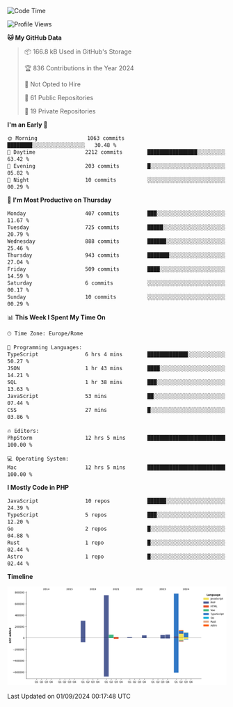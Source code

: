 <!--START_SECTION:waka-->
![Code Time](http://img.shields.io/badge/Code%20Time-5%2C273%20hrs%2015%20mins-blue)

![Profile Views](http://img.shields.io/badge/Profile%20Views-0-blue)

**🐱 My GitHub Data** 

> 📦 166.8 kB Used in GitHub's Storage 
 > 
> 🏆 836 Contributions in the Year 2024
 > 
> 🚫 Not Opted to Hire
 > 
> 📜 61 Public Repositories 
 > 
> 🔑 19 Private Repositories 
 > 
**I'm an Early 🐤** 

```text
🌞 Morning                1063 commits        ████████░░░░░░░░░░░░░░░░░   30.48 % 
🌆 Daytime                2212 commits        ████████████████░░░░░░░░░   63.42 % 
🌃 Evening                203 commits         █░░░░░░░░░░░░░░░░░░░░░░░░   05.82 % 
🌙 Night                  10 commits          ░░░░░░░░░░░░░░░░░░░░░░░░░   00.29 % 
```
📅 **I'm Most Productive on Thursday** 

```text
Monday                   407 commits         ███░░░░░░░░░░░░░░░░░░░░░░   11.67 % 
Tuesday                  725 commits         █████░░░░░░░░░░░░░░░░░░░░   20.79 % 
Wednesday                888 commits         ██████░░░░░░░░░░░░░░░░░░░   25.46 % 
Thursday                 943 commits         ███████░░░░░░░░░░░░░░░░░░   27.04 % 
Friday                   509 commits         ████░░░░░░░░░░░░░░░░░░░░░   14.59 % 
Saturday                 6 commits           ░░░░░░░░░░░░░░░░░░░░░░░░░   00.17 % 
Sunday                   10 commits          ░░░░░░░░░░░░░░░░░░░░░░░░░   00.29 % 
```


📊 **This Week I Spent My Time On** 

```text
🕑︎ Time Zone: Europe/Rome

💬 Programming Languages: 
TypeScript               6 hrs 4 mins        █████████████░░░░░░░░░░░░   50.27 % 
JSON                     1 hr 43 mins        ████░░░░░░░░░░░░░░░░░░░░░   14.21 % 
SQL                      1 hr 38 mins        ███░░░░░░░░░░░░░░░░░░░░░░   13.63 % 
JavaScript               53 mins             ██░░░░░░░░░░░░░░░░░░░░░░░   07.44 % 
CSS                      27 mins             █░░░░░░░░░░░░░░░░░░░░░░░░   03.86 % 

🔥 Editors: 
PhpStorm                 12 hrs 5 mins       █████████████████████████   100.00 % 

💻 Operating System: 
Mac                      12 hrs 5 mins       █████████████████████████   100.00 % 
```

**I Mostly Code in PHP** 

```text
JavaScript               10 repos            ██████░░░░░░░░░░░░░░░░░░░   24.39 % 
TypeScript               5 repos             ███░░░░░░░░░░░░░░░░░░░░░░   12.20 % 
Go                       2 repos             █░░░░░░░░░░░░░░░░░░░░░░░░   04.88 % 
Rust                     1 repo              █░░░░░░░░░░░░░░░░░░░░░░░░   02.44 % 
Astro                    1 repo              █░░░░░░░░░░░░░░░░░░░░░░░░   02.44 % 
```



**Timeline**

![Lines of Code chart](https://raw.githubusercontent.com/frnwtr/frnwtr/main/assets/bar_graph.png)


 Last Updated on 01/09/2024 00:17:48 UTC
<!--END_SECTION:waka-->
